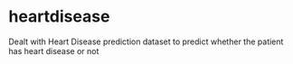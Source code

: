 # heartdisease
Dealt with Heart Disease prediction dataset to predict whether the patient has heart disease or not

